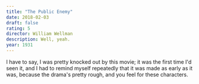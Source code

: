 ```yaml
---
title: "The Public Enemy"
date: 2018-02-03
draft: false
rating: 5
director: William Wellman
description: Well, yeah.
year: 1931
---
```


I have to say, I was pretty knocked out by this movie; it was the first time I'd seen it, and I had to remind myself repeatedly that it was made as early as it was, because the drama's pretty rough, and you feel for these characters.
